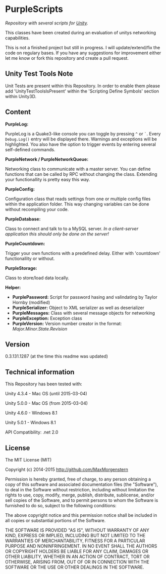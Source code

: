 PurpleScripts
=============

*Repository with several scripts for [Unity].*

This classes have been created during an evaluation of unitys networking capabilities.

This is not a finished project but still in progress. I will update/extend/fix the code on regulary bases.
If you have any suggestions for improvement either let me know or fork this repository and create a pull request.



Unity Test Tools Note
----
Unit Tests are present within this Repository.
In order to enable them please add 'UnityTestToolsIsPresent' within the 'Scripting Define Symbols' section within Unity3D.



Content
----

**PurpleLog:**

PurpleLog is a Quake3-like console you can toggle by pressing ```^``` or ``` ` ```.
Every ```Debug.Log()``` entry will be displayed there. Warnings and exceptions will be highlighted.
You also have the option to trigger events by entering several self-defined commands. 


**PurpleNetwork / PurpleNetworkQueue:**

Networking class to communicate with a master server.
You can define functions that can be called by RPC without changing the class. Extending your functionallity is pretty easy this way.


**PurpleConfig:**

Configuration class that reads settings from one or multiple config files within the application folder. This way changing variables can be done without recompiling your code.


**PurpleDatabase:**

Class to connect and talk to to a MySQL server.
*In a client-server application this should only be done on the server!*


**PurpleCountdown:**

Trigger your own functions with a predefined delay. Either with 'countdown' functionallity or without.


**PurpleStorage:**

Class to store/load data locally.


**Helper:**
 - **PurplePassword:** Script for password hasing and valindating by Taylor Hornby (modified)
 - **PurpleSerializer:** Object to XML serializer as well as deserializer
 - **PurpleMessages:** Class with several message objects for networking
 - **PurpleException:** Exception class
 - **PurpleVersion:** Version number creator in the format: *Major.Minor.State.Revision*



Version
----

0.3.131.1287 (at the time this readme was updated)



Technical information
-----------

This Repository has been tested with:

Unity 4.3.4 - Mac OS (until 2015-03-04)

Unity 5.0.0 - Mac OS (from 2015-03-04)

Unity 4.6.0 - Windows 8.1

Unity 5.0.1 - Windows 8.1

API Compatibility: .net 2.0



License
----

The MIT License (MIT)

Copyright (c) 2014-2015 http://github.com/MaxMorgenstern

Permission is hereby granted, free of charge, to any person obtaining a copy
of this software and associated documentation files (the "Software"), to deal
in the Software without restriction, including without limitation the rights
to use, copy, modify, merge, publish, distribute, sublicense, and/or sell
copies of the Software, and to permit persons to whom the Software is
furnished to do so, subject to the following conditions:

The above copyright notice and this permission notice shall be included in all
copies or substantial portions of the Software.

THE SOFTWARE IS PROVIDED "AS IS", WITHOUT WARRANTY OF ANY KIND, EXPRESS OR
IMPLIED, INCLUDING BUT NOT LIMITED TO THE WARRANTIES OF MERCHANTABILITY,
FITNESS FOR A PARTICULAR PURPOSE AND NONINFRINGEMENT. IN NO EVENT SHALL THE
AUTHORS OR COPYRIGHT HOLDERS BE LIABLE FOR ANY CLAIM, DAMAGES OR OTHER
LIABILITY, WHETHER IN AN ACTION OF CONTRACT, TORT OR OTHERWISE, ARISING FROM,
OUT OF OR IN CONNECTION WITH THE SOFTWARE OR THE USE OR OTHER DEALINGS IN THE
SOFTWARE.



[Unity]:http://unity3d.com/

